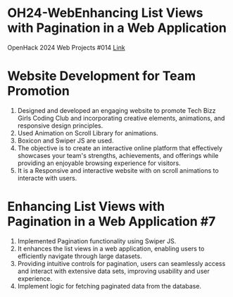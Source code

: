 # OH24-WebEnhancing List Views with Pagination in a Web Application 
OpenHack 2024 Web Projects
#014 [Link](https://riyaranka.github.io/OH24-Web/)

# Website Development for Team Promotion
1. Designed and developed an engaging website to promote Tech Bizz Girls Coding Club and incorporating creative elements, animations, and responsive design principles.
2. Used Animation on Scroll Library for animations.
3. Boxicon and Swiper JS are used.
4. The objective is to create an interactive online platform that effectively showcases your team's strengths, achievements, and offerings while providing an enjoyable browsing experience for visitors.
5. It is a Responsive and interactive website with on scroll animations to interacte with users. 

# Enhancing List Views with Pagination in a Web Application #7
1. Implemented Pagination functionality using Swiper JS.
2. It enhances the list views in a web application, enabling users to efficiently navigate through large datasets.
3. Providing intuitive controls for pagination, users can seamlessly access and interact with extensive data sets, improving usability and user experience.
4. Implement logic for fetching paginated data from the database.

